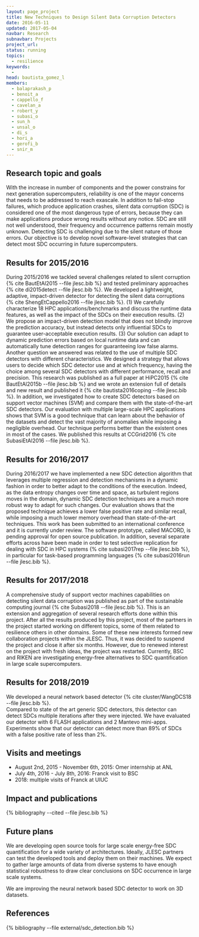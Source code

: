 ```yaml
---
layout: page_project
title: New Techniques to Design Silent Data Corruption Detectors
date: 2016-05-11
updated: 2017-05-04
navbar: Research
subnavbar: Projects
project_url:
status: running
topics:
  - resilience
keywords:
  -
head: bautista_gomez_l
members:
  - balaprakash_p
  - benoit_a
  - cappello_f
  - cavelan_a
  - robert_y
  - subasi_o
  - sun_h
  - unsal_o
  - di_s
  - hori_a
  - gerofi_b
  - snir_m
---
```


## Research topic and goals

With the increase in number of components and the power constrains for next
generation supercomputers, reliability is one of the mayor concerns that needs
to be addressed to reach exascale. In addition to fail-stop failures, which
produce application crashes, silent data corruption (SDC) is considered one of
the most dangerous type of errors, because they can make applications produce
wrong results without any notice. SDC are still not well understood, their
frequency and occurrence patterns remain mostly unknown. Detecting SDC is
challenging due to the silent nature of those errors. Our objective is to
develop novel software-level strategies that can detect most SDC occurring in
future supercomputers.

## Results for 2015/2016

During 2015/2016 we tackled several challenges related to silent corruption {%
cite BautEtAl2015 --file jlesc.bib %} and tested preliminary approaches {% cite
di2015detect --file jlesc.bib %}. We developed a lightweight, adaptive,
impact-driven detector for detecting the silent data corruptions {% cite
ShengEtCappello2016 --file jlesc.bib %}. (1) We carefully characterize 18 HPC
applications/benchmarks and discuss the runtime data features, as well as the
impact of the SDCs on their execution results. (2) We propose an impact-driven
detection model that does not blindly improve the prediction accuracy, but
instead detects only influential SDCs to guarantee user-acceptable execution
results. (3) Our solution can adapt to dynamic prediction errors based on local
runtime data and can automatically tune detection ranges for guaranteeing low
false alarms. Another question we answered was related to the use of multiple
SDC detectors with different characteristics. We designed a strategy that
allows users to decide which SDC detector use and at which frequency, having
the choice among several SDC detectors with different performance, recall and
precision. This research was published as a full paper at HiPC2015 {% cite
BautEtAl2015b --file jlesc.bib %} and we wrote an extension full of details and
new result and published it {% cite bautista2016coping --file jlesc.bib %}. In
addition, we investigated how to create SDC detectors based on support vector
machines (SVM) and compare them with the state-of-the-art SDC detectors. Our
evaluation with multiple large-scale HPC applications shows that SVM is a good
technique that can learn about the behavior of the datasets and detect the vast
majority of anomalies while imposing a negligible overhead. Our technique
performs better than the existent ones in most of the cases. We published this
results at CCGrid2016 {% cite SubasiEtAl2016 --file jlesc.bib %}.

## Results for 2016/2017

During 2016/2017 we have implemented a new SDC detection algorithm that
leverages multiple regression and detection mechanisms in a dynamic fashion in
order to better adapt to the conditions of the execution. Indeed, as the data
entropy changes over time and space, as turbulent regions moves in the domain,
dynamic SDC detection techniques are a much more robust way to adapt for such
changes. Our evaluation shows that the proposed technique achieves a lower
false positive rate and similar recall, while imposing a much lower memory
overhead than state-of-the-art techniques. This work has been submitted to an
international conference and it is currently under review. The software
prototype, called MACORD, is pending approval for open source publication. In
addition, several separate efforts across have been made in order to test
selective replication for dealing with SDC in HPC systems {% cite subasi2017rep
--file jlesc.bib %}, in particular for task-based programming languages {% cite
subasi2016run --file jlesc.bib %}.

## Results for 2017/2018

A comprehensive study of support vector machines capabilities on detecting
silent data corruption was published as part of the sustainable computing
journal {% cite Subasi2018 --file jlesc.bib %}. This is an extension and
aggregation of several research efforts done within this project.  After all
the results produced by this project, most of the partners in the project
started working on different topics, some of them related to resilience others
in other domains. Some of these new interests formed new collaboration projects
within the JLESC. Thus, it was decided to suspend the project and close it
after six months.  However, due to renewed interest on the project with fresh
ideas, the project was restarted. Currently, BSC and RIKEN are investigating
energy-free alternatives to SDC quantification in large scale supercomputers.

## Results for 2018/2019
We developed a neural network based detector {% cite cluster/WangDCS18 --file jlesc.bib %}.  
Compared to state of the art generic SDC detectors, this detector can detect SDCs multiple iterations after they were injected.
We have evaluated our detector with 6 FLASH applications and 2 Mantevo mini-apps.
Experiments show that our detector can detect more than 89% of SDCs with a false positive rate of less than 2%.

## Visits and meetings

 * August 2nd, 2015 - November 6th, 2015: Omer internship at ANL
 * July 4th, 2016 - July 8th, 2016: Franck visit to BSC
 * 2018: multiple visits of Franck at UIUC


## Impact and publications

{% bibliography --cited --file jlesc.bib %}

## Future plans

We are developing open source tools for large scale energy-free SDC
quantification for a wide variety of architectures. Ideally, JLESC partners can
test the developed tools and deploy them on their machines. We expect to gather
large amounts of data from diverse systems to have enough statistical
robustness to draw clear conclusions on SDC occurrence in large scale systems.

We are improving the neural network based SDC detector to work on 3D datasets.

## References

{% bibliography --file external/sdc_detection.bib %}
